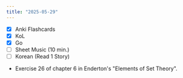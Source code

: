 ```yaml
---
title: "2025-05-29"
---
```


- [x] Anki Flashcards
- [x] KoL
- [x] Go
- [ ] Sheet Music (10 min.)
- [ ] Korean (Read 1 Story)

* Exercise 26 of chapter 6 in Enderton's "Elements of Set Theory".